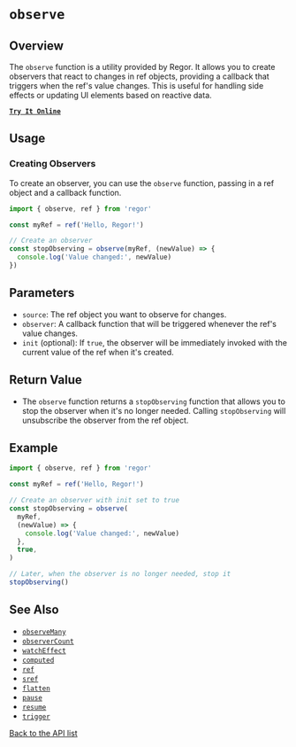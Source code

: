 # `observe`

## Overview

The `observe` function is a utility provided by Regor. It allows you to create observers that react to changes in ref objects, providing a callback that triggers when the ref's value changes. This is useful for handling side effects or updating UI elements based on reactive data.

[**`Try It Online`**](https://stackblitz.com/edit/regor-sample-ref?file=index.ts)

## Usage

### Creating Observers

To create an observer, you can use the `observe` function, passing in a ref object and a callback function.

```ts
import { observe, ref } from 'regor'

const myRef = ref('Hello, Regor!')

// Create an observer
const stopObserving = observe(myRef, (newValue) => {
  console.log('Value changed:', newValue)
})
```

## Parameters

- `source`: The ref object you want to observe for changes.
- `observer`: A callback function that will be triggered whenever the ref's value changes.
- `init` (optional): If `true`, the observer will be immediately invoked with the current value of the ref when it's created.

## Return Value

- The `observe` function returns a `stopObserving` function that allows you to stop the observer when it's no longer needed. Calling `stopObserving` will unsubscribe the observer from the ref object.

## Example

```ts
import { observe, ref } from 'regor'

const myRef = ref('Hello, Regor!')

// Create an observer with init set to true
const stopObserving = observe(
  myRef,
  (newValue) => {
    console.log('Value changed:', newValue)
  },
  true,
)

// Later, when the observer is no longer needed, stop it
stopObserving()
```

## See Also

- [`observeMany`](observeMany.md)
- [`observerCount`](observerCount.md)
- [`watchEffect`](watchEffect.md)
- [`computed`](computed.md)
- [`ref`](ref.md)
- [`sref`](sref.md)
- [`flatten`](flatten.md)
- [`pause`](pause.md)
- [`resume`](resume.md)
- [`trigger`](trigger.md)

[Back to the API list](regor-api.md)
